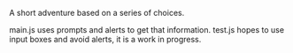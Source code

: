 A short adventure based on a series of choices.  

main.js uses prompts and alerts to get that information.  test.js hopes to use input boxes and avoid alerts, it is a work in progress.